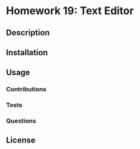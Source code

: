 # Homework 19: Text Editor

## Description

## Installation

## Usage

### Contributions

### Tests

### Questions

## License
